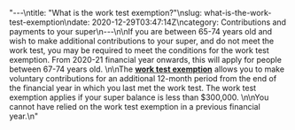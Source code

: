 "---\ntitle: \"What is the work test exemption?\"\nslug: what-is-the-work-test-exemption\ndate: 2020-12-29T03:47:14Z\ncategory: Contributions and payments to your super\n---\n\nIf you are between 65-74 years old and wish to make additional contributions to your super, and do not meet the work test, you may be required to meet the conditions for the work test exemption. From 2020-21 financial year onwards, this will apply for people between 67-74 years old. \n\nThe [**work test exemption**](https://www.ato.gov.au/Definitions/?anchor=WorkTestExemption#WorkTestExemption) allows you to make voluntary contributions for an additional 12-month period from the end of the financial year in which you last met the work test. The work test exemption applies if your super balance is less than $300,000. \n\nYou cannot have relied on the work test exemption in a previous financial year.\n"